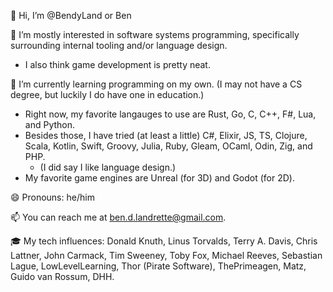 👋 Hi, I’m @BendyLand or Ben

👀 I’m mostly interested in software systems programming, specifically surrounding internal tooling and/or language design.
 - I also think game development is pretty neat. 

🌱 I’m currently learning programming on my own. (I may not have a CS degree, but luckily I do have one in education.) 
 - Right now, my favorite langauges to use are Rust, Go, C, C++, F#, Lua, and Python.
 - Besides those, I have tried (at least a little) C#, Elixir, JS, TS, Clojure, Scala, Kotlin, Swift, Groovy, Julia, Ruby, Gleam, OCaml, Odin, Zig, and PHP.
   - (I did say I like language design.)
 - My favorite game engines are Unreal (for 3D) and Godot (for 2D).

😄 Pronouns: he/him

📫 You can reach me at ben.d.landrette@gmail.com.

🎓 My tech influences: 
Donald Knuth, Linus Torvalds, Terry A. Davis, Chris Lattner, John Carmack, Tim Sweeney, Toby Fox, Michael Reeves, Sebastian Lague, LowLevelLearning, Thor (Pirate Software), ThePrimeagen, Matz, Guido van Rossum, DHH.

<!---
BendyLand/BendyLand is a ✨ special ✨ repository because its `README.md` (this file) appears on your GitHub profile.
You can click the Preview link to take a look at your changes.
--->
